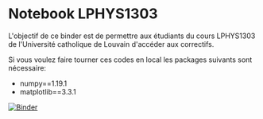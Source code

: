 # Notebook LPHYS1303
L'objectif de ce binder est de permettre aux étudiants du cours LPHYS1303 de l'Université catholique de Louvain d'accéder aux correctifs.

Si vous voulez faire tourner ces codes en local les packages suivants sont nécessaire:
- numpy==1.19.1
- matplotlib==3.3.1

[![Binder](https://mybinder.org/badge_logo.svg)](https://mybinder.org/v2/gh/lvanderveken/Notebook_LPHYS1303/HEAD)
